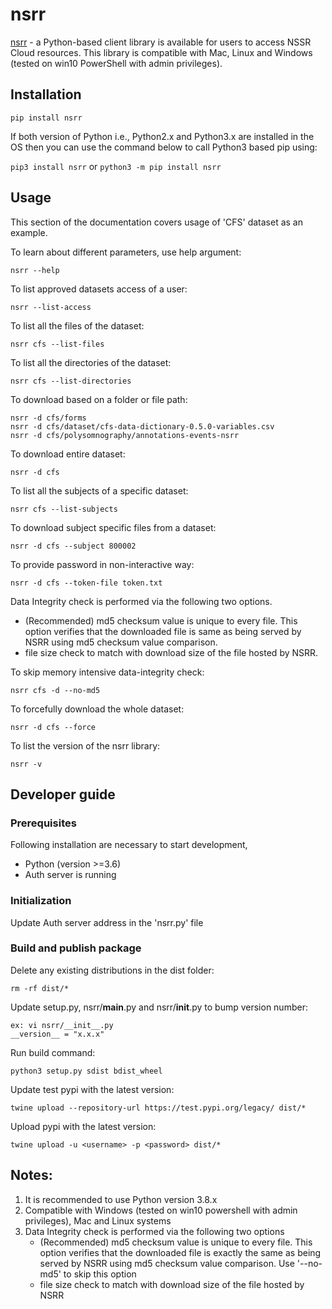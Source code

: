 # nsrr

[nsrr](https://pypi.org/project/nsrr) - a Python-based client library is available for users to access NSSR Cloud resources. This library is compatible with Mac, Linux and Windows (tested on win10 PowerShell with admin privileges).

## Installation

```
pip install nsrr
```

If both version of Python i.e., Python2.x and Python3.x are installed in the OS then you can use the command below to call Python3 based pip using:

`pip3 install nsrr` or `python3 -m pip install nsrr`

## Usage

This section of the documentation covers usage of 'CFS' dataset as an example.


To learn about different parameters, use help argument:

```
nsrr --help
```

To list approved datasets access of a user:

```
nsrr --list-access
```

To list all the files of the dataset:

```
nsrr cfs --list-files
```

To list all the directories of the dataset:

```
nsrr cfs --list-directories
```

To download based on a folder or file path:

```
nsrr -d cfs/forms
nsrr -d cfs/dataset/cfs-data-dictionary-0.5.0-variables.csv
nsrr -d cfs/polysomnography/annotations-events-nsrr
```

To download entire dataset:

```
nsrr -d cfs
```

To list all the subjects of a specific dataset:

```
nsrr cfs --list-subjects
```

To download subject specific files from a dataset:

```
nsrr -d cfs --subject 800002
```

To provide password in non-interactive way:

```
nsrr -d cfs --token-file token.txt
```

Data Integrity check is performed via the following two options.
- (Recommended) md5 checksum value is unique to every file. This option verifies that the downloaded file is same as being served by NSRR using md5 checksum value comparison. 
- file size check to match with download size of the file hosted by NSRR.

To skip memory intensive data-integrity check:

```
nsrr cfs -d --no-md5
```

To forcefully download the whole dataset:

```
nsrr -d cfs --force
```

To list the version of the nsrr library:

```
nsrr -v
```


## Developer guide

### Prerequisites
Following installation are necessary to start development,
- Python (version >=3.6)
- Auth server is running

### Initialization

Update Auth server address in the 'nsrr.py' file

### Build and publish package

Delete any existing distributions in the dist folder:

```
rm -rf dist/*
```

Update setup.py, nsrr/__main__.py and nsrr/__init__.py to bump version number:

```
ex: vi nsrr/__init__.py
__version__ = "x.x.x"
```

Run build command:

```
python3 setup.py sdist bdist_wheel
```

Update test pypi with the latest version:

```
twine upload --repository-url https://test.pypi.org/legacy/ dist/*
```

Upload pypi with the latest version:

```
twine upload -u <username> -p <password> dist/*
```



## Notes: 
1. It is recommended to use Python version 3.8.x
2. Compatible with Windows (tested on win10 powershell with admin privileges), Mac and Linux systems
3. Data Integrity check is performed via the following two options
    - (Recommended) md5 checksum value is unique to every file. This option verifies that the downloaded file is exactly the same as being served by NSRR using md5 checksum value comparison. Use '--no-md5' to skip this option
    - file size check to match with download size of the file hosted by NSRR 

